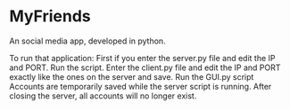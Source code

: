 # MyFriends
An social media app, developed in python.

To run that application:
First if you enter the server.py file and edit the IP and PORT. Run the script.
Enter the client.py file and edit the IP and PORT exactly like the ones on the server and save. Run the GUI.py script
Accounts are temporarily saved while the server script is running. After closing the server, all accounts will no longer exist.
